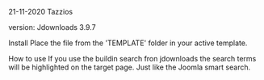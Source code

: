 
21-11-2020 Tazzios


version:
Jdownloads 3.9.7

Install
Place the file from the 'TEMPLATE' folder in your active template.

How to use
If you use the buildin search fron jdownloads the search terms will be highlighted on the target page. 
Just like the Joomla smart search.




